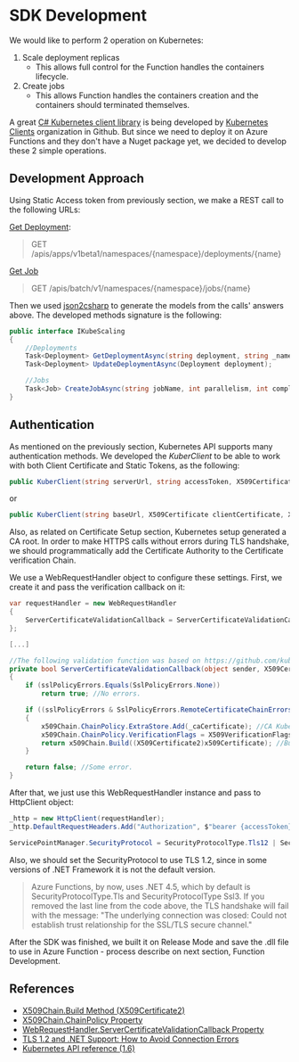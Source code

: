 # SDK Development

We would like to perform 2 operation on Kubernetes:
1. Scale deployment replicas
    * This allows full control for the Function handles the containers lifecycle.
2. Create jobs
    * This allows Function handles the containers creation and the containers should terminated themselves.

A great [C# Kubernetes client library](https://github.com/kubernetes-client/csharp) is being developed by [Kubernetes Clients](https://github.com/kubernetes-client) organization in Github. But since we need to deploy it on Azure Functions and they don't have a Nuget package yet, we decided to develop these 2 simple operations.

## Development Approach

Using Static Access token from previously section, we make a REST call to the following URLs:

[Get Deployment](https://kubernetes.io/docs/api-reference/v1.6/#read-27):
>GET /apis/apps/v1beta1/namespaces/{namespace}/deployments/{name}

[Get Job](https://kubernetes.io/docs/api-reference/v1.6/#read-44)
>GET /apis/batch/v1/namespaces/{namespace}/jobs/{name}

Then we used [json2csharp](http://json2csharp.com) to generate the models from the calls' answers above. The developed methods signature is the following:

```cs
public interface IKubeScaling
{
    //Deployments
    Task<Deployment> GetDeploymentAsync(string deployment, string _namespace);
    Task<Deployment> UpdateDeploymentAsync(Deployment deployment);

    //Jobs
    Task<Job> CreateJobAsync(string jobName, int parallelism, int completions, string containerName, string containerImage, string imagePullSecret, string _namespace);
}
```

## Authentication

As mentioned on the previously section, Kubernetes API supports many authentication methods. We developed the *KuberClient* to be able to work with both Client Certificate and Static Tokens, as the following:

```cs
public KuberClient(string serverUrl, string accessToken, X509Certificate caCertificate)
```
or
``` cs
public KuberClient(string baseUrl, X509Certificate clientCertificate, X509Certificate caCertificate)
```

Also, as related on Certificate Setup section, Kubernetes setup generated a CA root. In order to make HTTPS calls without errors during TLS handshake, we should programmatically add the Certificate Authority to the Certificate verification Chain.

We use a WebRequestHandler object to configure these settings. First, we create it and pass the verification callback on it:
```cs
var requestHandler = new WebRequestHandler
{
    ServerCertificateValidationCallback = ServerCertificateValidationCallback
};

[...]

//The following validation function was based on https://github.com/kubernetes-client/csharp repository implementation.
private bool ServerCertificateValidationCallback(object sender, X509Certificate x509Certificate, X509Chain x509Chain, SslPolicyErrors sslPolicyErrors)
{
    if (sslPolicyErrors.Equals(SslPolicyErrors.None))
        return true; //No errors.

    if ((sslPolicyErrors & SslPolicyErrors.RemoteCertificateChainErrors) > 0)
    {
        x509Chain.ChainPolicy.ExtraStore.Add(_caCertificate); //CA Kube Cert.
        x509Chain.ChainPolicy.VerificationFlags = X509VerificationFlags.AllowUnknownCertificateAuthority; //Allow not Store added CAs.
        return x509Chain.Build((X509Certificate2)x509Certificate); //Builds and checks the certificate chain is guaranteed by some CA. 
    }

    return false; //Some error.
}
```

After that, we just use this WebRequestHandler instance and pass to HttpClient object:

```cs
_http = new HttpClient(requestHandler);
_http.DefaultRequestHeaders.Add("Authorization", $"bearer {accessToken}");

ServicePointManager.SecurityProtocol = SecurityProtocolType.Tls12 | SecurityProtocolType.Tls11 | SecurityProtocolType.Tls;
```

Also, we should set the SecurityProtocol to use TLS 1.2, since in some versions of .NET Framework it is not the default version.
> Azure Functions, by now, uses .NET 4.5, which by default is SecurityProtocolType.Tls and SecurityProtocolType Ssl3. If you removed the last line from the code above, the TLS handshake will fail with the message: "The underlying connection was closed: Could not establish trust relationship for the SSL/TLS secure channel."

After the SDK was finished, we built it on Release Mode and save the .dll file to use in Azure Function - process describe on next section, Function Development.

## References
* [X509Chain.Build Method (X509Certificate2)](https://msdn.microsoft.com/en-us/library/system.security.cryptography.x509certificates.x509chain.build(v=vs.110).aspx)
* [X509Chain.ChainPolicy Property](https://msdn.microsoft.com/en-us/library/system.security.cryptography.x509certificates.x509chain.chainpolicy(v=vs.110).aspx)
* [WebRequestHandler.ServerCertificateValidationCallback Property](https://msdn.microsoft.com/en-us/library/system.net.http.webrequesthandler.servercertificatevalidationcallback(v=vs.110).aspx)
* [TLS 1.2 and .NET Support: How to Avoid Connection Errors](http://blogs.perficient.com/microsoft/2016/04/tsl-1-2-and-net-support/)
* [Kubernetes API reference (1.6)](https://kubernetes.io/docs/api-reference/v1.6/)